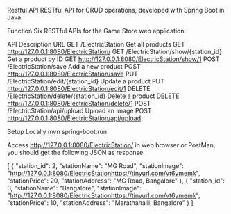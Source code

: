 Restful API
RESTful API for CRUD operations, developed with Spring Boot in Java.

Function
Six RESTful APIs for the Game Store web application.

API	Description	URL
GET /ElectricStation	Get all products	GET http://127.0.0.1:8080/ElectricStation/
GET /ElectricStation/show/{station_id}	Get a product by ID	GET http://127.0.0.1:8080/ElectricStation/show/1
POST /ElectricStation/save	Add a new product	POST http://127.0.0.1:8080/ElectricStation/save
PUT /ElectricStation/edit/{station_id}	Update a product	PUT http://127.0.0.1:8080/ElectricStation/edit/1
DELETE /ElectricStation/delete/{station_id}	Delete a product	DELETE http://127.0.0.1:8080/ElectricStation/delete/1
POST /ElectricStation/api/upload	Upload an image	POST http://127.0.0.1:8080/ElectricStation/api/upload


Setup Locally
mvn spring-boot:run

Access http://127.0.0.1:8080/ElectricStation/ in web browser or PostMan, you should get the following JSON as response.

[
    {
        "station_id": 2,
        "stationName": "MG Road",
        "stationImage": "http://127.0.0.1:8080/ElectricStationhttps://tinyurl.com/vt6ymemk",
        "stationPrice": 20,
        "stationAddress": "MG Road, Bangalore"
    },
    {
        "station_id": 3,
        "stationName": "Bangalore",
        "stationImage": "http://127.0.0.1:8080/ElectricStationhttps://tinyurl.com/vt6ymemk",
        "stationPrice": 10,
        "stationAddress": "Marathahalli, Bangalore"
    }
]